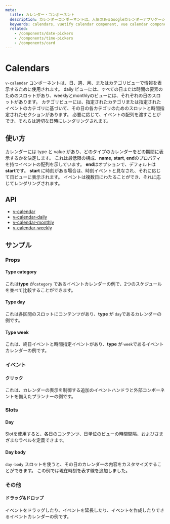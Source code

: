 ```yaml
---
meta:
  title: カレンダー・コンポーネント
  description: カレンダーコンポーネントは、人気のあるGoogleカレンダーアプリケーションを翻案にしたクリーンでシンプルな実装です。
  keywords: calendars, vuetify calendar component, vue calendar component
  related:
    - /components/date-pickers
    - /components/time-pickers
    - /components/card
---
```


# Calendars

`v-calendar` コンポーネントは、日、週、月、またはカテゴリビューで情報を表示するために使用されます。 daily ビューには、すべての日または時間の要素のためのスロットがあり、weeklyとmonthlyのビューには、それぞれの日のスロットがあります。 カテゴリビューには、指定されたカテゴリまたは指定されたイベントのカテゴリに基づいて、その日の各カテゴリのためのスロットと時間指定されたセクションがあります。 必要に応じて、イベントの配列を渡すことができ、それらは適切な日時にレンダリングされます。

<entry-ad />

## 使い方

カレンダーには type と value があり、どのタイプのカレンダーをどの期間に表示するかを決定します。 これは最低限の構成、**name**, **start**, **end**のプロパティを持つイベントの配列を示しています。 **end**はオプションで、デフォルトは**start**です。 **start** に時刻がある場合は、時刻イベントと見なされ、それに応じて日ビューに表示されます。 イベントは複数日にわたることができ、それに応じてレンダリングされます。

<example file="v-calendar/usage" />

## API

- [v-calendar](/api/v-calendar)
- [v-calendar-daily](/api/v-calendar-daily)
- [v-calendar-monthly](/api/v-calendar-monthly)
- [v-calendar-weekly](/api/v-calendar-weekly)

<inline-api page="components/calendars" />


<!-- ## Sub-components

### v-calendar-daily

v-calendar-daily description

### v-calendar-monthly

v-calendar-monthly description

### v-calendar-weekly

v-calendar-weekly description -->

## サンプル

### Props

#### Type category

これは**type** が`category` であるイベントカレンダーの例で、2つのスケジュールを並べて比較することができます。

<example file="v-calendar/prop-type-category" />

#### Type day

これは各区間のスロットにコンテンツがあり、**type** が `day`であるカレンダーの例です。

<example file="v-calendar/prop-type-day" />

#### Type week

これは、終日イベントと時間指定イベントがあり、**type** が `week`であるイベントカレンダーの例です。

<example file="v-calendar/prop-type-week" />

### イベント

#### クリック

これは、カレンダーの表示を制御する追加のイベントハンドラと外部コンポーネントを備えたプランナーの例です。

<example file="v-calendar/event-click" />

### Slots

#### Day

Slotを使用すると、各日のコンテンツ、日単位のビューの時間間隔、およびさまざまなラベルを定義できます。

<example file="v-calendar/slot-day" />

#### Day body

`day-body` スロットを使うと、その日のカレンダーの内容をカスタマイズすることができます。 この例では現在時刻を表す線を追加しました。

<example file="v-calendar/slot-day-body" />

### その他

#### ドラッグ&ドロップ

イベントをドラッグしたり、イベントを延長したり、イベントを作成したりできるイベントカレンダーの例です。

<example file="v-calendar/misc-drag-and-drop" />

<backmatter />
